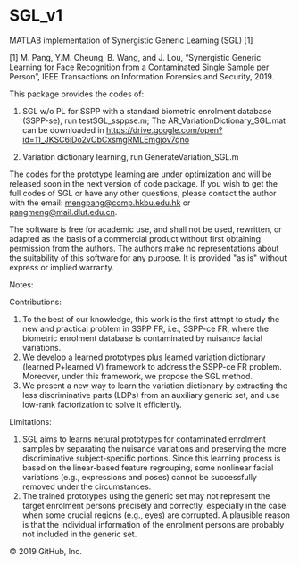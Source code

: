 # SGL_v1

MATLAB implementation of Synergistic Generic Learning (SGL) [1]

[1] M. Pang, Y.M. Cheung, B. Wang, and J. Lou, “Synergistic Generic Learning for Face Recognition from a Contaminated Single Sample per Person”, IEEE Transactions on Information Forensics and Security, 2019.

This package provides the codes of: 
1) SGL w/o PL for SSPP with a standard biometric enrolment database (SSPP-se), run testSGL_ssppse.m; 
The AR_VariationDictionary_SGL.mat can be downloaded in https://drive.google.com/open?id=11_JKSC6iDo2vObCxsmgRMLEmgjov7qno

2) Variation dictionary learning, run GenerateVariation_SGL.m

The codes for the prototype learning are under optimization and will be released soon in the next version of code package. If you wish to get the full codes of SGL or have any other questions, please contact the author with the email: mengpang@comp.hkbu.edu.hk or pangmeng@mail.dlut.edu.cn. 

The software is free for academic use, and shall not be used, rewritten, or adapted as the basis of a commercial product without first obtaining permission from the authors. The authors make no representations about the suitability of this software for any purpose. It is provided "as is" without express or implied warranty.



Notes:

Contributions:

1. To the best of our knowledge, this work is the first attmpt to study the new and practical problem in SSPP FR, i.e., SSPP-ce FR, where the biometric enrolment database is contaminated by nuisance facial variations.
2. We develop a learned prototypes plus learned variation dictionary (learned P+learned V) framework to address the SSPP-ce FR problem. Moreover, under this framework, we propose the SGL method.
3. We present a new way to learn the variation dictionary by extracting the less discriminative parts (LDPs) from an auxiliary generic set, and use low-rank factorization to solve it efficiently.


Limitations:

1. SGL aims to learns netural prototypes for contaminated enrolment samples by separating the nuisance variations and preserving the more discriminative subject-specific portions. Since this learning process is based on the linear-based feature regrouping, some nonlinear facial variations (e.g., expressions and poses) cannot be successfully removed under the circumstances.
2. The trained prototypes using the generic set may not represent the target enrolment persons precisely and correctly, especially in the case when some crucial regions (e.g., eyes) are corrupted. A plausible reason is that the individual information of the enrolment persons are probably not included in the generic set.  


© 2019 GitHub, Inc.
